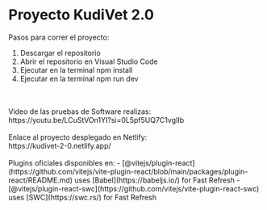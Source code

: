 # Proyecto KudiVet 2.0

Pasos para correr el proyecto:
<ol>
  <li>Descargar el repositorio</li>
  <li>Abrir el repositorio en Visual Studio Code</li>
  <li>Ejecutar en la terminal npm install</li>
  <li>Ejecutar en la terminal npm run dev</li>
</ol>
<br/>
<br/>
Video de las pruebas de Software realizas:
<br/>
https://youtu.be/LCuStVOn1YI?si=0L5pf5UQ7C1vgIIb
<br/>
<br/>
Enlace al proyecto desplegado en Netlify:
<br/>
https://kudivet-2-0.netlify.app/
<br/>
<br/>
Plugins oficiales disponibles en:
- [@vitejs/plugin-react](https://github.com/vitejs/vite-plugin-react/blob/main/packages/plugin-react/README.md) uses [Babel](https://babeljs.io/) for Fast Refresh
- [@vitejs/plugin-react-swc](https://github.com/vitejs/vite-plugin-react-swc) uses [SWC](https://swc.rs/) for Fast Refresh
